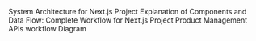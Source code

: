 System Architecture for Next.js Project
Explanation of Components and Data Flow:
Complete Workflow for Next.js Project
Product Management APIs
workflow Diagram
